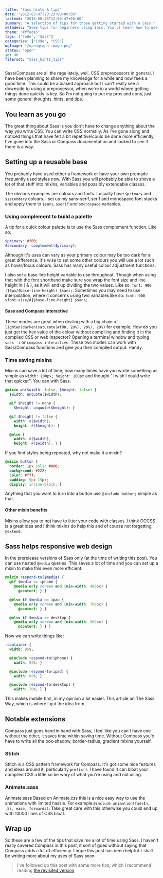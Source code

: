 ```yaml
---
title: "Sass hints & tips"
date: "2012-03-07T20:23:00+00:00"
lastmod: "2016-08-28T12:59:47+00:00"
summary: "A selection of tips for those getting started with a Sass."
metadesc: "Some tips for beginners using Sass. You'll learn how to use color, mixins and how Sass can help control responsive code."
theme: "#ffede5"
tags: ["Code", "Sass"]
categories: ["Code", "CSS"]
ogImage: "/opengraph-image.png"
status: "open"
id: 46
fileroot: "sass_hints_tips"
---
```


Sass/Compass are all the rage lately, well, CSS preprocessors in general. I have been planning to share my knowledge for a while and now feels a good time. This could be a biased approach but I can't really see a downside to using a preprocessor, when we're in a world where getting things done quickly is key. So I'm not going to put my pros and cons, just some general thoughts, hints, and tips.

## You learn as you go
The great thing about Sass is you don't have to change anything about the way you write CSS. You can write CSS normally. As I've gone along and noticed things that have felt a bit repetitive/could be done more efficiently, I've gone into the Sass or Compass documentation and looked to see if there is a way.

## Setting up a reusable base
You probably have used either a framework or have your own premade frequently used styles now. With Sass you will probably be able to shove a lot of that stuff into mixins, variables and possibly extendable classes.

The obvious examples are colours and fonts. I usually have `$primary` and `$secondary` colours. I set up my sans-serif, serif and monospace font stacks and apply them to `$sans`, `$serif` and `$monospace` variables.

### Using complement to build a palette
A tip for a quick colour palette is to use the Sass complement function. Like so:

```scss
$primary: #f00;
$secondary: complement($primary);
```

Although it's uses can vary as your primary colour may be too dark for a great difference. It's wise to set some other colours you will use a lot such as hover/focus colours. Sass has many useful colour adjustment functions.

I also set a base line height variable to use throughout. Though when using that with the font shorthand make sure you wrap the font size and line height in ( & ), as it will end up dividing the two values. Like so: `font: 900 (16px/$base-line-height) $sans;`. Sometimes you may need to use interpolation, where it concerns using two variables like so: `font: 900 $font-size/#{$base-line-height} $sans;`

#### Sass and Compass interactive
These modes are great when dealing with a big chain of `lighten(darken(saturate(#f00, 20%), 20%), 20%)` for example. How do you just get the hex value of the colour without compiling and finding it in the compiled CSS or web inspector? Opening a terminal window and typing `sass -i` or `compass interactive`. These two modes can work with Sass/Compass functions and give you their compiled output. Handy.

### Time saving mixins
Mixins can save a lot of time, how many times have you wrote something as simple as `width: 100px; height: 100px` and thought "I wish I could write that quicker". You can with Sass.

```scss
@mixin wh($width: false, $height: false) {
  $width: unquote($width);

  @if $height != none {
    $height: unquote($height); }

  @if $height != false {
    width: #{$width};
    height: #{$height}; }

  @else {
    width: #{$width};
    height: #{$width}; } }
```

If you find styles being repeated, why not make it a mixin?

```scss
@mixin button {
  border: 1px solid #000;
  background: #222;
  color: #fff;
  padding: 5px 15px;
  display: inline-block; }
```

Anything that you want to turn into a button use `@include button;` simple as that.

#### Other mixin benefits
Mixins allow you to not have to litter your code with classes. I think OOCSS is a great idea and I think mixins do help this and of course not forgetting `@extend`.

## Sass helps responsive web design
In the prerelease versions of Sass only (at the time of writing this post). You can use nested `@media` queries. This saves a lot of time and you can set up a mixin to make this even more efficient.

```scss
@mixin respond-to($media) {
  @if $media == iphone {
    @media only screen and (min-width: 480px) {
      @content; } }

  @else if $media == ipad {
    @media only screen and (min-width: 768px) {
      @content; } }

  @else if $media == desktop {
    @media only screen and (min-width: 960px) {
      @content; } } }
```

Now we can write things like:

```scss
.container {
  width: 95%;

  @include respond-to(iphone) {
    width: 90%; }

  @include respond-to(ipad) {
    width: 80%; }

  @include respond-to(desktop) {
    width: 70%; } }
```

This makes mobile first, in my opinion a lot easier. This article on The Sass Way, which is where I got the idea from.

## Notable extensions
Compass just goes hand in hand with Sass, I feel like you can't have one without the other, it saves time within saving time. Without Compass you'd have to write all the box-shadow, border-radius, gradient mixins yourself.

### Stitch
Stitch is a CSS pattern framework for Compass. It's got some nice features and ideas around it, particularly `prefix()`. I have found it can bloat your compiled CSS a little so be wary of what you're using and not using.

### Animate.sass
Animate.sass Based on Animate.css  this is a nice easy way to use the animations with limited hassle. For example `@include animation(fadeIn, .5s, ease, forwards)`. Take great care with this otherwise you could end up with 10000 lines of CSS bloat.

## Wrap up
So these are a few of the tips that save me a lot of time using Sass. I haven't really covered Compass in this post, it sort of goes without saying that Compass adds a lot of efficiency. I hope this post has been helpful. I shall be writing more about my uses of Sass soon.

> I've followed up this post with some more tips, which I recommend reading [the revisited version](http://iamsteve.me/blog/entry/sass-hints-tips-revisited)

